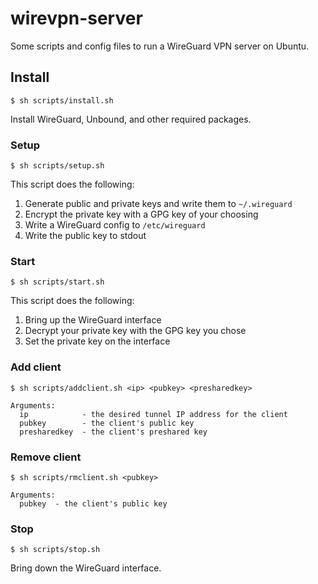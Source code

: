 # wirevpn-server

Some scripts and config files to run a WireGuard VPN server on Ubuntu.

## Install

`$ sh scripts/install.sh`

Install WireGuard, Unbound, and other required packages.

### Setup

`$ sh scripts/setup.sh`

This script does the following:

1. Generate public and private keys and write them to `~/.wireguard`
1. Encrypt the private key with a GPG key of your choosing
1. Write a WireGuard config to `/etc/wireguard`
1. Write the public key to stdout

### Start

`$ sh scripts/start.sh`

This script does the following:

1. Bring up the WireGuard interface
1. Decrypt your private key with the GPG key you chose
1. Set the private key on the interface

### Add client

```
$ sh scripts/addclient.sh <ip> <pubkey> <presharedkey>

Arguments:
  ip            - the desired tunnel IP address for the client
  pubkey        - the client's public key
  presharedkey  - the client's preshared key
```

### Remove client

```
$ sh scripts/rmclient.sh <pubkey>

Arguments:
  pubkey  - the client's public key
```

### Stop

`$ sh scripts/stop.sh`

Bring down the WireGuard interface.
